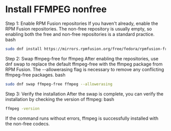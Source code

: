 # Install FFMPEG nonfree

Step 1: Enable RPM Fusion repositories
If you haven't already, enable the RPM Fusion repositories. The non-free repository is usually empty, so enabling both the free and non-free repositories is a standard practice.
bash

```bash
sudo dnf install https://mirrors.rpmfusion.org/free/fedora/rpmfusion-free-release-$(rpm -E %fedora).noarch.rpm https://mirrors.rpmfusion.org/nonfree/fedora/rpmfusion-nonfree-release-$(rpm -E %fedora).noarch.rpm
```

Step 2: Swap ffmpeg-free for ffmpeg
After enabling the repositories, use dnf swap to replace the default ffmpeg-free with the ffmpeg package from RPM Fusion. The --allowerasing flag is necessary to remove any conflicting ffmpeg-free packages.
bash

```bash
sudo dnf swap ffmpeg-free ffmpeg --allowerasing
```

Step 3: Verify the installation
After the swap is complete, you can verify the installation by checking the version of ffmpeg:
bash

```bash
ffmpeg -version
```

If the command runs without errors, ffmpeg is successfully installed with the non-free codecs.
